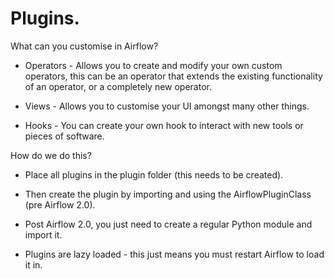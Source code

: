# Plugins.

What can you customise in Airflow?

* Operators - Allows you to create and modify your own custom operators, this can be an operator that extends the existing functionality of an operator, or a completely new operator.

* Views - Allows you to customise your UI amongst many other things.

* Hooks - You can create your own hook to interact with new tools or pieces of software.

How do we do this?

* Place all plugins in the plugin folder (this needs to be created).

* Then create the plugin by importing and using the AirflowPluginClass (pre Airflow 2.0).

* Post Airflow 2.0, you just need to create a regular Python module and import it.

* Plugins are lazy loaded - this just means you must restart Airflow to load it in.